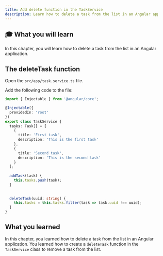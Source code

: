 ```yaml
---
title: Add delete function in the TaskService
description: Learn how to delete a task from the list in an Angular application.
---
```


## 🎓 What you will learn

In this chapter, you will learn how to delete a task from the list in an Angular application.

## The deleteTask function

Open the `src/app/task.service.ts` file.

Add the following code to the file:

```typescript ins={"Add the deleteTask function": 22-25}
import { Injectable } from '@angular/core';

@Injectable({
  providedIn: 'root'
})
export class TaskService {
  tasks: Task[] = [
    {
      title: 'First task',
      description: 'This is the first task'
    },
    {
      title: 'Second task',
      description: 'This is the second task'
    }
  ];
  
  addTask(task) {
    this.tasks.push(task);
  }
  
  
  deleteTask(uuid: string) {
    this.tasks = this.tasks.filter(task => task.uuid !== uuid);
  }
}
```

## What you learned

In this chapter, you learned how to delete a task from the list in an Angular application. You learned how to create a `deleteTask` function in the `TaskService` class to remove a task from the list.

